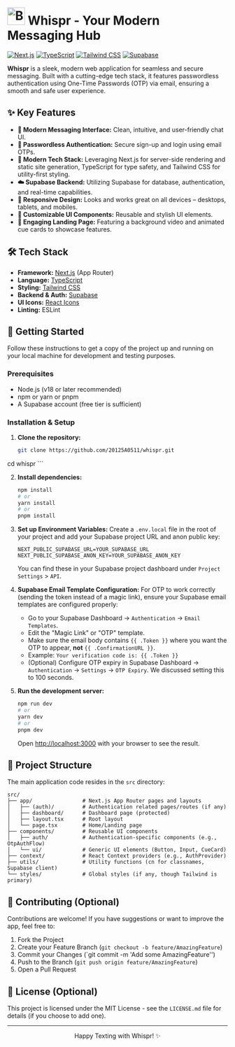 # <img src="https://raw.githubusercontent.com/Tarikul-Islam-Anik/Animated-Fluent-Emojis/master/Emojis/Food/Bubble%20Tea.png" alt="Bubble Tea" width="40" height="40" /> Whispr - Your Modern Messaging Hub

[![Next.js](https://img.shields.io/badge/Next.js-000000?style=for-the-badge&logo=nextdotjs&logoColor=white)](https://nextjs.org/) [![TypeScript](https://img.shields.io/badge/TypeScript-3178C6?style=for-the-badge&logo=typescript&logoColor=white)](https://www.typescriptlang.org/) [![Tailwind CSS](https://img.shields.io/badge/Tailwind_CSS-38B2AC?style=for-the-badge&logo=tailwind-css&logoColor=white)](https://tailwindcss.com/) [![Supabase](https://img.shields.io/badge/Supabase-3ECF8E?style=for-the-badge&logo=supabase&logoColor=white)](https://supabase.io/)

**Whispr** is a sleek, modern web application for seamless and secure messaging. Built with a cutting-edge tech stack, it features passwordless authentication using One-Time Passwords (OTP) via email, ensuring a smooth and safe user experience.

<!-- Optional: Add a GIF or screenshot here -->
<!-- e.g., <p align="center"><img src="link_to_your_screenshot.png" width="700"></p> -->

## ✨ Key Features

*   **💬 Modern Messaging Interface:** Clean, intuitive, and user-friendly chat UI.
*   **🔐 Passwordless Authentication:** Secure sign-up and login using email OTPs.
*   **🚀 Modern Tech Stack:** Leveraging Next.js for server-side rendering and static site generation, TypeScript for type safety, and Tailwind CSS for utility-first styling.
*   **☁️ Supabase Backend:** Utilizing Supabase for database, authentication, and real-time capabilities.
*   **📱 Responsive Design:** Looks and works great on all devices – desktops, tablets, and mobiles.
*   **🎨 Customizable UI Components:** Reusable and stylish UI elements.
*   **🎥 Engaging Landing Page:** Featuring a background video and animated cue cards to showcase features.

## 🛠️ Tech Stack

*   **Framework:** [Next.js](https://nextjs.org/) (App Router)
*   **Language:** [TypeScript](https://www.typescriptlang.org/)
*   **Styling:** [Tailwind CSS](https://tailwindcss.com/)
*   **Backend & Auth:** [Supabase](https://supabase.io/)
*   **UI Icons:** [React Icons](https://react-icons.github.io/react-icons/)
*   **Linting:** ESLint

## 🚀 Getting Started

Follow these instructions to get a copy of the project up and running on your local machine for development and testing purposes.

### Prerequisites

*   Node.js (v18 or later recommended)
*   npm or yarn or pnpm
*   A Supabase account (free tier is sufficient)

### Installation & Setup

1.  **Clone the repository:**
    ```bash
    git clone https://github.com/20125A0511/whispr.git
cd whispr
    ```

2.  **Install dependencies:**
    ```bash
    npm install
    # or
    yarn install
    # or
    pnpm install
    ```

3.  **Set up Environment Variables:**
    Create a `.env.local` file in the root of your project and add your Supabase project URL and anon public key:
    ```env
    NEXT_PUBLIC_SUPABASE_URL=YOUR_SUPABASE_URL
    NEXT_PUBLIC_SUPABASE_ANON_KEY=YOUR_SUPABASE_ANON_KEY
    ```
    You can find these in your Supabase project dashboard under `Project Settings` > `API`.

4.  **Supabase Email Template Configuration:**
    For OTP to work correctly (sending the token instead of a magic link), ensure your Supabase email templates are configured properly:
    *   Go to your Supabase Dashboard -> `Authentication` -> `Email Templates`.
    *   Edit the "Magic Link" or "OTP" template.
    *   Make sure the email body contains `{{ .Token }}` where you want the OTP to appear, **not** `{{ .ConfirmationURL }}`.
    *   Example: `Your verification code is: {{ .Token }}`
    *   (Optional) Configure OTP expiry in Supabase Dashboard -> `Authentication` -> `Settings` -> `OTP Expiry`. We discussed setting this to 100 seconds.

5.  **Run the development server:**
    ```bash
    npm run dev
    # or
    yarn dev
    # or
    pnpm dev
    ```
    Open [http://localhost:3000](http://localhost:3000) with your browser to see the result.

## 📂 Project Structure

The main application code resides in the `src` directory:

```
src/
├── app/                # Next.js App Router pages and layouts
│   ├── (auth)/         # Authentication related pages/routes (if any)
│   ├── dashboard/      # Dashboard page (protected)
│   ├── layout.tsx      # Root layout
│   └── page.tsx        # Home/Landing page
├── components/         # Reusable UI components
│   ├── auth/           # Authentication-specific components (e.g., OtpAuthFlow)
│   └── ui/             # Generic UI elements (Button, Input, CueCard)
├── context/            # React Context providers (e.g., AuthProvider)
├── utils/              # Utility functions (cn for classnames, Supabase client)
└── styles/             # Global styles (if any, though Tailwind is primary)
```

## 🤝 Contributing (Optional)

Contributions are welcome! If you have suggestions or want to improve the app, feel free to:
1.  Fork the Project
2.  Create your Feature Branch (`git checkout -b feature/AmazingFeature`)
3.  Commit your Changes (`git commit -m 'Add some AmazingFeature'')
4.  Push to the Branch (`git push origin feature/AmazingFeature`)
5.  Open a Pull Request

## 📜 License (Optional)

This project is licensed under the MIT License - see the `LICENSE.md` file for details (if you choose to add one).

---

<p align="center">Happy Texting with Whispr! ✨</p>
